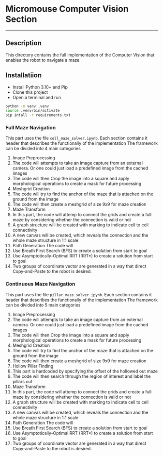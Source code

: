 # Micromouse Computer Vision Section
---
## Description
This directory contains the full implementation of the Computer Vision that enables the robot to navigate a maze

## Installatiion
- Install Python 3.10+ and Pip
- Clone this project
- Open a terminal and run
```bash
python -m venv .venv
source .venv/bin/activate
pip intall -r requirements.txt
```


### Full Maze Navigation
This part uses the file `cell_maze_solver.ipynb`. Each section contains it header that describes the functionally of the implementation
The framework can be divided into 4 main categories

1. Image Preprocessing
  1. The code will attempts to take an image capture from an external camera. Or one could just load a predefined image from the cached images
  2. The code will then Crop the image into a square and apply morphological operations to create a mask for future processing
2. Meshgrid Creation
  1. The code will try to find the anchor of the maze that is attached on the ground from the image
  2. The code will then create a meshgrid of size 9x9 for maze creation
3. Maze Transform
  1. In this part, the code will attemp to connect the grids and create a full maze by considering whether the connection is valid or not
  2. A graph structure will be created with marking to indicate cell to cell connectivity
  3. A new canvas will be created, which reveals the connection and the whole maze structure in 1:1 scale
4. Path Generation
  The code will
  1. Use Breath First Search (BFS) to create a solution from start to goal
  2. Use Asymptotically-Optimal RRT (RRT*) to create a solution from start to goal
  3. Two groups of coordinate vector are generated in a way that direct Copy-and-Paste to the robot is desired.


  
### Continuous Maze Navigation
This part uses the file `pillar_maze_solver.ipynb`. Each section contains it header that describes the functionally of the implementation
The framework can be divided into 5 main categories

1. Image Preprocessing
  1. The code will attempts to take an image capture from an external camera. Or one could just load a predefined image from the cached images
  2. The code will then Crop the image into a square and apply morphological operations to create a mask for future processing
2. Meshgrid Creation
  1. The code will try to find the anchor of the maze that is attached on the ground from the image
  2. The code will then create a meshgrid of size 9x9 for maze creation
3. Hollow Pillar Finding
  1. This part is hardcoded by specifying the offset of the hollowed out maze
  2. The code will then search through the region of interest and label the pillars out
4. Maze Transform
  1. In this part, the code will attemp to connect the grids and create a full maze by considering whether the connection is valid or not
  2. A graph structure will be created with marking to indicate cell to cell connectivity
  3. A new canvas will be created, which reveals the connection and the whole maze structure in 1:1 scale
5. Path Generation
  The code will
  1. Use Breath First Search (BFS) to create a solution from start to goal
  2. Use Asymptotically-Optimal RRT (RRT*) to create a solution from start to goal
  3. Two groups of coordinate vector are generated in a way that direct Copy-and-Paste to the robot is desired.

